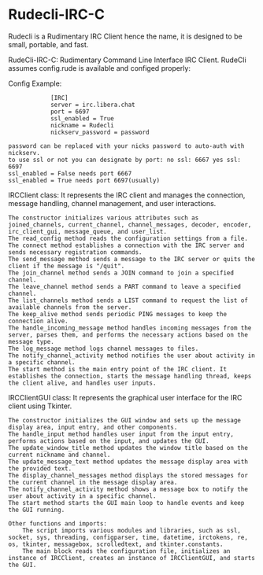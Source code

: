 # Rudecli-IRC-C
Rudecli is a Rudimentary IRC Client hence the name, it is designed to be small, portable, and fast.

RudeCli-IRC-C: Rudimentary Command Line Interface IRC Client.
RudeCli assumes config.rude is available and configed properly:

Config Example:

                [IRC]
                server = irc.libera.chat
                port = 6697
                ssl_enabled = True
                nickname = Rudecli
                nickserv_password = password

    password can be replaced with your nicks password to auto-auth with nickserv.
    to use ssl or not you can designate by port: no ssl: 6667 yes ssl: 6697
    ssl_enabled = False needs port 6667
    ssl_enabled = True needs port 6697(usually)

IRCClient class: It represents the IRC client and manages the connection, message handling, channel management, and user interactions.

    The constructor initializes various attributes such as joined_channels, current_channel, channel_messages, decoder, encoder, irc_client_gui, message_queue, and user_list.
    The read_config method reads the configuration settings from a file.
    The connect method establishes a connection with the IRC server and sends necessary registration commands.
    The send_message method sends a message to the IRC server or quits the client if the message is "/quit".
    The join_channel method sends a JOIN command to join a specified channel.
    The leave_channel method sends a PART command to leave a specified channel.
    The list_channels method sends a LIST command to request the list of available channels from the server.
    The keep_alive method sends periodic PING messages to keep the connection alive.
    The handle_incoming_message method handles incoming messages from the server, parses them, and performs the necessary actions based on the message type.
    The log_message method logs channel messages to files.
    The notify_channel_activity method notifies the user about activity in a specific channel.
    The start method is the main entry point of the IRC client. It establishes the connection, starts the message handling thread, keeps the client alive, and handles user inputs.

IRCClientGUI class: It represents the graphical user interface for the IRC client using Tkinter.

    The constructor initializes the GUI window and sets up the message display area, input entry, and other components.
    The handle_input method handles user input from the input entry, performs actions based on the input, and updates the GUI.
    The update_window_title method updates the window title based on the current nickname and channel.
    The update_message_text method updates the message display area with the provided text.
    The display_channel_messages method displays the stored messages for the current channel in the message display area.
    The notify_channel_activity method shows a message box to notify the user about activity in a specific channel.
    The start method starts the GUI main loop to handle events and keep the GUI running.

    Other functions and imports:
        The script imports various modules and libraries, such as ssl, socket, sys, threading, configparser, time, datetime, irctokens, re, os, tkinter, messagebox, scrolledtext, and tkinter.constants.
        The main block reads the configuration file, initializes an instance of IRCClient, creates an instance of IRCClientGUI, and starts the GUI.
